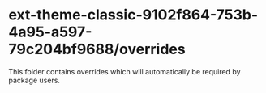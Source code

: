 # ext-theme-classic-9102f864-753b-4a95-a597-79c204bf9688/overrides

This folder contains overrides which will automatically be required by package users.
